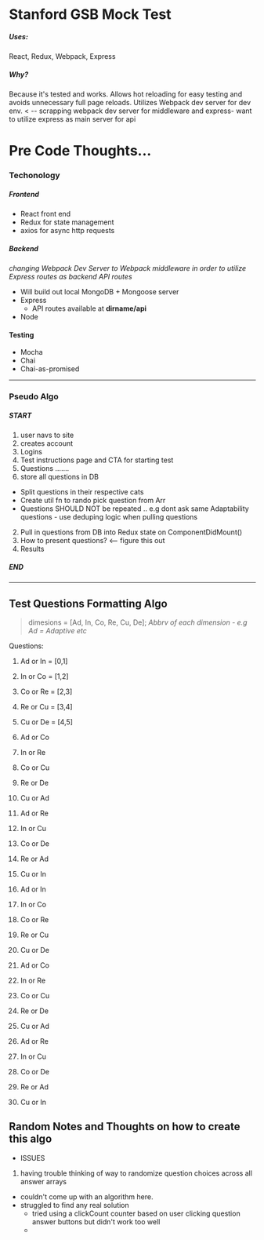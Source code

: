 # Stanford GSB Mock Test

##### Uses: 
React, Redux, Webpack, Express
##### Why?
Because it's tested and works. Allows hot reloading for easy testing and avoids unnecessary full page reloads. Utilizes Webpack dev server for dev env. < -- scrapping webpack dev server for middleware and express- want to utilize express as main server for api

# Pre Code Thoughts...
### Techonology
##### Frontend
* React front end
* Redux for state management
* axios for async http requests
##### Backend
*changing Webpack Dev Server to Webpack middleware in order to utilize Express routes as backend API routes*
* Will build out local MongoDB + Mongoose server
* Express
  * API routes available at __dirname/api__
* Node

#### Testing
* Mocha
* Chai
* Chai-as-promised

<hr/>

### Pseudo Algo
##### START
1. user navs to site
2. creates account
3. Logins
4. Test instructions page and CTA for starting test
5. Questions .......
 1. store all questions in DB
   * Split questions in their respective cats
   * Create util fn to rando pick question from Arr
   * Questions SHOULD NOT be repeated .. e.g dont ask same Adaptability questions - use deduping logic when pulling questions
  
 2. Pull in questions from DB into Redux state on ComponentDidMount()
 3. How to present questions? <-- figure this out
6. Results
##### END

<hr/>

## Test Questions Formatting Algo
> dimesions = [Ad, In, Co, Re, Cu, De]; *Abbrv of each dimension - e.g Ad = Adaptive etc*

Questions:
1. Ad or In = [0,1]
2. In or Co = [1,2]
3. Co or Re = [2,3] 
4. Re or Cu = [3,4]
5. Cu or De = [4,5]

6. Ad or Co
7. In or Re
8. Co or Cu
9. Re or De
10. Cu or Ad

11. Ad or Re
12. In or Cu
13. Co or De
14. Re or Ad
15. Cu or In

16. Ad or In
17. In or Co
18. Co or Re 
29. Re or Cu
20. Cu or De

21. Ad or Co
22. In or Re
23. Co or Cu
24. Re or De
25. Cu or Ad

26. Ad or Re
27. In or Cu
28. Co or De
29. Re or Ad
30. Cu or In

## Random Notes and Thoughts on how to create this algo
* ISSUES
1. having trouble thinking of way to randomize question choices across all answer arrays
  * couldn't come up with an algorithm here.
  * struggled to find any real solution
    * tried using a clickCount counter based on user clicking question answer buttons but didn't work too well
    * 
